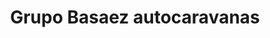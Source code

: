 ---
title: "Grupo Basaez autocaravanas"
url: /lejona-leioa/grupo-basaez-autocaravanas/
shop: caravana
---